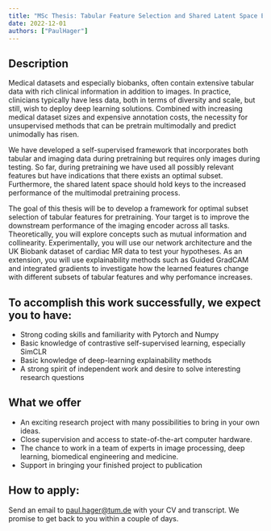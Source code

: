```yaml
---
title: "MSc Thesis: Tabular Feature Selection and Shared Latent Space Explainability in Self-Supervised Multimodal Deep Learning"
date: 2022-12-01
authors: ["PaulHager"]
---
```


## Description
Medical datasets and especially biobanks, often contain extensive tabular data with rich clinical information in addition to images. In practice, clinicians typically have less data, both in terms of diversity and scale, but still, wish to deploy deep learning solutions. Combined with increasing medical dataset sizes and expensive annotation costs, the necessity for unsupervised methods that can be pretrain multimodally and predict unimodally has risen.

We have developed a self-supervised framework that incorporates both tabular and imaging data during pretraining but requires only images during testing. So far, during pretraining we have used all possibly relevant features but have indications that there exists an optimal subset. Furthermore, the shared latent space should hold keys to the increased performance of the multimodal pretraining process.

The goal of this thesis will be to develop a framework for optimal subset selection of tabular features for pretraining. Your target is to improve the downstream performance of the imaging encoder across all tasks. Theoretically, you will explore concepts such as mutual information and collinearity. Experimentally, you will use our network architecture and the UK Biobank dataset of cardiac MR data to test your hypotheses. As an extension, you will use explainability methods such as Guided GradCAM and integrated gradients to investigate how the learned features change with different subsets of tabular features and why perfomance increases.

## To accomplish this work successfully, we expect you to have:

- Strong coding skills and familiarity with Pytorch and Numpy
- Basic knowledge of contrastive self-supervised learning, especially SimCLR
- Basic knowledge of deep-learning explainability methods
- A strong spirit of independent work and desire to solve interesting research questions

## What we offer

- An exciting research project with many possibilities to bring in your own ideas.
- Close supervision and access to state-of-the-art computer hardware.
- The chance to work in a team of experts in image processing, deep learning, biomedical engineering and medicine.
- Support in bringing your finished project to publication


## How to apply:

Send an email to paul.hager@tum.de with your CV and transcript. We promise to get back to you within a couple of days. 

